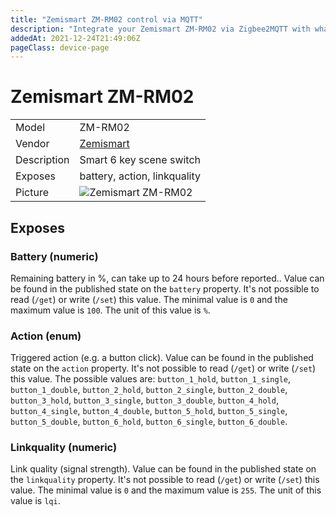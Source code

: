 ```yaml
---
title: "Zemismart ZM-RM02 control via MQTT"
description: "Integrate your Zemismart ZM-RM02 via Zigbee2MQTT with whatever smart home infrastructure you are using without the vendor's bridge or gateway."
addedAt: 2021-12-24T21:49:06Z
pageClass: device-page
---
```


<!-- !!!! -->
<!-- ATTENTION: This file is auto-generated through docgen! -->
<!-- You can only edit the "Notes"-Section between the two comment lines "Notes BEGIN" and "Notes END". -->
<!-- Do not use h1 or h2 heading within "## Notes"-Section. -->
<!-- !!!! -->

# Zemismart ZM-RM02

|     |     |
|-----|-----|
| Model | ZM-RM02  |
| Vendor  | [Zemismart](/supported-devices/#v=Zemismart)  |
| Description | Smart 6 key scene switch |
| Exposes | battery, action, linkquality |
| Picture | ![Zemismart ZM-RM02](https://www.zigbee2mqtt.io/images/devices/ZM-RM02.jpg) |


<!-- Notes BEGIN: You can edit here. Add "## Notes" headline if not already present. -->


<!-- Notes END: Do not edit below this line -->




## Exposes

### Battery (numeric)
Remaining battery in %, can take up to 24 hours before reported..
Value can be found in the published state on the `battery` property.
It's not possible to read (`/get`) or write (`/set`) this value.
The minimal value is `0` and the maximum value is `100`.
The unit of this value is `%`.

### Action (enum)
Triggered action (e.g. a button click).
Value can be found in the published state on the `action` property.
It's not possible to read (`/get`) or write (`/set`) this value.
The possible values are: `button_1_hold`, `button_1_single`, `button_1_double`, `button_2_hold`, `button_2_single`, `button_2_double`, `button_3_hold`, `button_3_single`, `button_3_double`, `button_4_hold`, `button_4_single`, `button_4_double`, `button_5_hold`, `button_5_single`, `button_5_double`, `button_6_hold`, `button_6_single`, `button_6_double`.

### Linkquality (numeric)
Link quality (signal strength).
Value can be found in the published state on the `linkquality` property.
It's not possible to read (`/get`) or write (`/set`) this value.
The minimal value is `0` and the maximum value is `255`.
The unit of this value is `lqi`.

